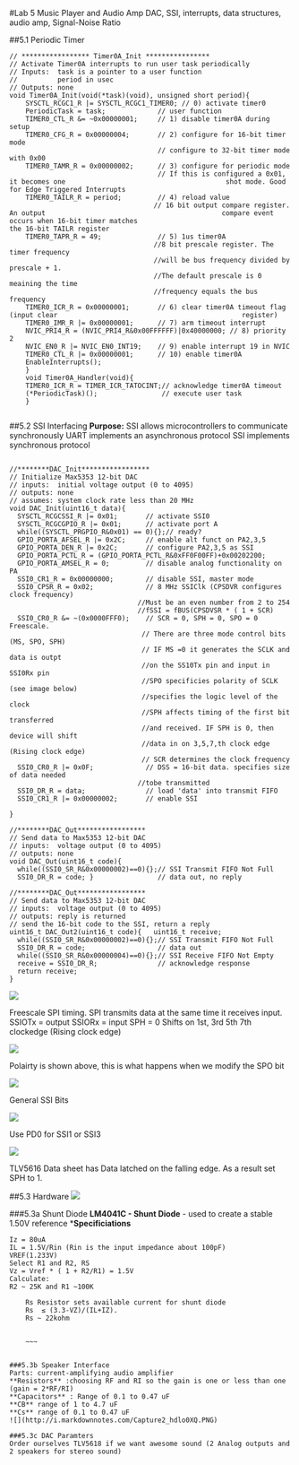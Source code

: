 #Lab 5 Music Player and Audio Amp
DAC, SSI, interrupts, data structures, audio amp, Signal-Noise Ratio

##5.1 Periodic Timer
~~~
// ***************** Timer0A_Init ****************
// Activate Timer0A interrupts to run user task periodically
// Inputs:  task is a pointer to a user function
//          period in usec
// Outputs: none
void Timer0A_Init(void(*task)(void), unsigned short period){ 
  	SYSCTL_RCGC1_R |= SYSCTL_RCGC1_TIMER0; // 0) activate timer0
  	PeriodicTask = task;             // user function 
  	TIMER0_CTL_R &= ~0x00000001;     // 1) disable timer0A during setup
  	TIMER0_CFG_R = 0x00000004;       // 2) configure for 16-bit timer mode
									 // configure to 32-bit timer mode with 0x00
  	TIMER0_TAMR_R = 0x00000002;      // 3) configure for periodic mode
									 // If this is configured a 0x01, it becomes one 										shot mode. Good for Edge Triggered Interrupts
  	TIMER0_TAILR_R = period;         // 4) reload value
									// 16 bit output compare register. An output 											compare event occurs when 16-bit timer matches 											the 16-bit TAILR register
  	TIMER0_TAPR_R = 49;              // 5) 1us timer0A
									//8 bit prescale register. The timer frequency
									//will be bus frequency divided by prescale + 1.
									//The default prescale is 0 meaining the time
									//frequency equals the bus frequency 
  	TIMER0_ICR_R = 0x00000001;       // 6) clear timer0A timeout flag (input clear 												register)
  	TIMER0_IMR_R |= 0x00000001;      // 7) arm timeout interrupt
  	NVIC_PRI4_R = (NVIC_PRI4_R&0x00FFFFFF)|0x40000000; // 8) priority 2
  	NVIC_EN0_R |= NVIC_EN0_INT19;    // 9) enable interrupt 19 in NVIC
  	TIMER0_CTL_R |= 0x00000001;      // 10) enable timer0A
  	EnableInterrupts();
	}
	void Timer0A_Handler(void){
  	TIMER0_ICR_R = TIMER_ICR_TATOCINT;// acknowledge timer0A timeout
  	(*PeriodicTask)();                // execute user task
	}
	
~~~	
	
##5.2 SSI Interfacing
**Purpose:** SSI allows microcontrollers to communicate synchronously
UART implements an asynchronous protocol
SSI implements synchronous protocol
~~~

//********DAC_Init*****************
// Initialize Max5353 12-bit DAC
// inputs:  initial voltage output (0 to 4095)
// outputs: none
// assumes: system clock rate less than 20 MHz
void DAC_Init(uint16_t data){
  SYSCTL_RCGCSSI_R |= 0x01;       // activate SSI0
  SYSCTL_RCGCGPIO_R |= 0x01;      // activate port A
  while((SYSCTL_PRGPIO_R&0x01) == 0){};// ready?
  GPIO_PORTA_AFSEL_R |= 0x2C;     // enable alt funct on PA2,3,5
  GPIO_PORTA_DEN_R |= 0x2C;       // configure PA2,3,5 as SSI
  GPIO_PORTA_PCTL_R = (GPIO_PORTA_PCTL_R&0xFF0F00FF)+0x00202200;
  GPIO_PORTA_AMSEL_R = 0;         // disable analog functionality on PA
  SSI0_CR1_R = 0x00000000;        // disable SSI, master mode
  SSI0_CPSR_R = 0x02;             // 8 MHz SSIClk (CPSDVR configures clock frequency)
  								//Must be an even number from 2 to 254
								//fSSI = fBUS(CPSDVSR * ( 1 + SCR)
  SSI0_CR0_R &= ~(0x0000FFF0);    // SCR = 0, SPH = 0, SPO = 0 Freescale.
  								 // There are three mode control bits (MS, SPO, SPH)
								 // IF MS =0 it generates the SCLK and data is outpt
								 //on the SS10Tx pin and input in SSI0Rx pin
								 //SPO specificies polarity of SCLK (see image below) 
								 //specifies the logic level of the clock
								 //SPH affects timing of the first bit transferred
								 //and received. IF SPH is 0, then device will shift 
								 //data in on 3,5,7,th clock edge (Rising clock edge)
  								 // SCR determines the clock frequency
  SSI0_CR0_R |= 0x0F;             // DSS = 16-bit data. specifies size of data needed
  								//tobe transmitted
  SSI0_DR_R = data;               // load 'data' into transmit FIFO
  SSI0_CR1_R |= 0x00000002;       // enable SSI

}

//********DAC_Out*****************
// Send data to Max5353 12-bit DAC
// inputs:  voltage output (0 to 4095)
// outputs: none
void DAC_Out(uint16_t code){   
  while((SSI0_SR_R&0x00000002)==0){};// SSI Transmit FIFO Not Full
  SSI0_DR_R = code; }                // data out, no reply
  
//********DAC_Out*****************
// Send data to Max5353 12-bit DAC
// inputs:  voltage output (0 to 4095)
// outputs: reply is returned
// send the 16-bit code to the SSI, return a reply
uint16_t DAC_Out2(uint16_t code){   uint16_t receive;
  while((SSI0_SR_R&0x00000002)==0){};// SSI Transmit FIFO Not Full
  SSI0_DR_R = code;                  // data out
  while((SSI0_SR_R&0x00000004)==0){};// SSI Receive FIFO Not Empty
  receive = SSI0_DR_R;               // acknowledge response
  return receive;
}
~~~

![](http://i.markdownnotes.com/blob_WHbUuFF_1_xbZo9Fs.jpg)

Freescale SPI timing.
SPI transmits data at the same time it receives input.
SSIOTx = output
SSIORx = input
SPH = 0 Shifts on 1st, 3rd 5th 7th clockedge (Rising clock edge) 

![](http://i.markdownnotes.com/blob_xoIKCli_4QOYdUH.jpg)

Polairty is shown above, this is what happens when we modify the SPO bit

![](http://i.markdownnotes.com/blob_9fmCvPT.jpg)

General SSI Bits

![](http://i.markdownnotes.com/blob_c2khmhD.jpg)

Use PD0 for SSI1 or SSI3 

![](http://i.markdownnotes.com/Capture3_cX2QrlV.PNG)

TLV5616 Data sheet has Data latched on the falling edge. As a result set SPH to 1.

##5.3 Hardware
![](http://i.markdownnotes.com/Capture1.PNG)

###5.3a Shunt Diode
**LM4041C - Shunt Diode** - used to create a stable 1.50V reference
***Specificiations**
~~~
Iz = 80uA 
IL = 1.5V/Rin (Rin is the input impedance about 100pF)
VREF(1.233V)
Select R1 and R2, RS
Vz = Vref * ( 1 + R2/R1) = 1.5V
Calculate:
R2 ~ 25K and R1 ~100K
	
	Rs Resistor sets available current for shunt diode
	Rs  ≤ (3.3-VZ)/(IL+IZ).
	Rs ~ 22kohm


	~~~
	
	
###5.3b Speaker Interface
Parts: current-amplifying audio amplifier
**Resistors** :choosing RF and RI so the gain is one or less than one (gain = 2*RF/RI)
**Capacitors** : Range of 0.1 to 0.47 uF 
**CB** range of 1 to 4.7 uF 
**Cs** range of 0.1 to 0.47 uF
![](http://i.markdownnotes.com/Capture2_hdlo0XQ.PNG)

###5.3c DAC Paramters 
Order ourselves TLV5618 if we want awesome sound (2 Analog outputs and 2 speakers for stereo sound) 
